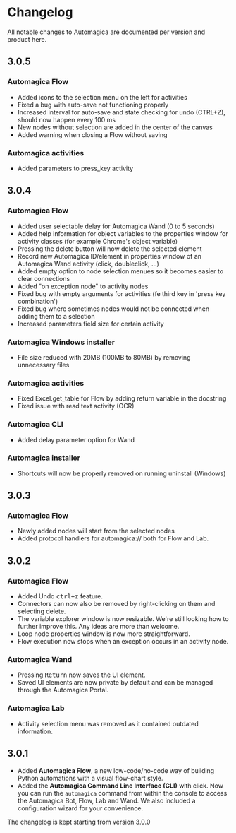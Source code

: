 # Changelog

All notable changes to Automagica are documented per version and product here.

## 3.0.5
### Automagica Flow
- Added icons to the selection menu on the left for activities
- Fixed a bug with auto-save not functioning properly
- Increased interval for auto-save and state checking for undo (CTRL+Z), should now happen every 100 ms
- New nodes without selection are added in the center of the canvas
- Added warning when closing a Flow without saving

### Automagica activities
- Added parameters to press_key activity 

## 3.0.4
### Automagica Flow
- Added user selectable delay for Automagica Wand (0 to 5 seconds)
- Added help information for object variables to the properties window for activity classes (for example Chrome's object variable)
- Pressing the delete button will now delete the selected element
- Record new Automagica ID/element in properties window of an Automagica Wand activity (click, doubleclick, ...)
- Added empty option to node selection menues so it becomes easier to clear connections
- Added "on exception node" to activity nodes
- Fixed bug with empty arguments for activities (fe third key in 'press key combination')
- Fixed bug where sometimes nodes would not be connected when adding them to a selection
- Increased parameters field size for certain activity


### Automagica Windows installer
- File size reduced with 20MB (100MB to 80MB) by removing unnecessary files

### Automagica activities
- Fixed Excel.get_table for Flow by adding return variable in the docstring
- Fixed issue with read text activity (OCR)

### Automagica CLI
- Added delay parameter option for Wand

### Automagica installer
- Shortcuts will now be properly removed on running uninstall (Windows)

## 3.0.3
### Automagica Flow
- Newly added nodes will start from the selected nodes
- Added protocol handlers for automagica:// both for Flow and Lab.

## 3.0.2
### Automagica Flow
- Added Undo <kbd>ctrl+z</kbd> feature.
- Connectors can now also be removed by right-clicking on them and selecting delete.
- The variable explorer window is now resizable. We're still looking how to further improve this. Any ideas are more than welcome.
- Loop node properties window is now more straightforward.
- Flow execution now stops when an exception occurs in an activity node.

### Automagica Wand
- Pressing <kbd>Return</kbd> now saves the UI element.
- Saved UI elements are now private by default and can be managed through the Automagica Portal.

### Automagica Lab
- Activity selection menu was removed as it contained outdated information.

## 3.0.1
- Added __Automagica Flow__, a new low-code/no-code way of building Python automations with a visual flow-chart style.
- Added the __Automagica Command Line Interface (CLI)__ with click. Now you can run the `automagica` command from within the console to access the Automagica Bot, Flow, Lab and Wand. We also included a configuration wizard for your convenience. 

The changelog is kept starting from version 3.0.0